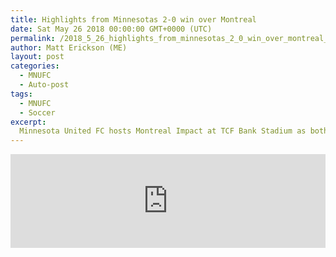 ```yaml
---
title: Highlights from Minnesotas 2-0 win over Montreal
date: Sat May 26 2018 00:00:00 GMT+0000 (UTC)
permalink: /2018_5_26_highlights_from_minnesotas_2_0_win_over_montreal_md
author: Matt Erickson (ME)
layout: post
categories:
  - MNUFC
  - Auto-post
tags:
  - MNUFC
  - Soccer
excerpt:
  Minnesota United FC hosts Montreal Impact at TCF Bank Stadium as both sides look for their first victory since May 5.
---
```

<div class='soccer-video-wrapper'>
<iframe class='soccer-video' width='100%' height='auto' frameborder='0' allowfullscreen src="https://www.mnufc.com/iframe-video?brightcove_id=5790101196001&brightcove_player_id=default&brightcove_account_id=5534894110001"></iframe>
</div>